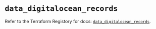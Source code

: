 # `data_digitalocean_records`

Refer to the Terraform Registory for docs: [`data_digitalocean_records`](https://www.terraform.io/docs/providers/digitalocean/d/records).
